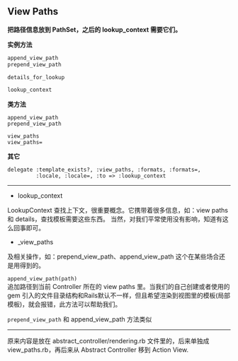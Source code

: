 ## View Paths

**把路径信息放到 PathSet，之后的 lookup_context 需要它们。**

**实例方法**

```ruby
append_view_path
prepend_view_path

details_for_lookup

lookup_context
```

**类方法**

```
append_view_path
prepend_view_path

view_paths
view_paths=
```

**其它**

```
delegate :template_exists?, :view_paths, :formats, :formats=,
         :locale, :locale=, :to => :lookup_context
```

---

- lookup_context

LookupContext 查找上下文，很重要概念。它携带着很多信息，如：view paths 和 details，查找模板需要这些东西。
当然，对我们平常使用没有影响，知道有这么回事即可。

- _view_paths

及相关操作，如：prepend_view_path、append_view_path
这个在某些场合还是用得到的。

`append_view_path(path)`<br>
追加路径到当前 Controller 所在的 view paths 里。当我们的自己创建或者使用的 gem 引入的文件目录结构和Rails默认不一样，但且希望渲染到视图里的模板(局部模板)，就会报错，此方法可以帮助我们。

`prepend_view_path` 和 append_view_path 方法类似

---

原来内容是放在 abstract_controller/rendering.rb 文件里的，后来单独成 view_paths.rb，再后来从 Abstract Controller 移到 Action View.
